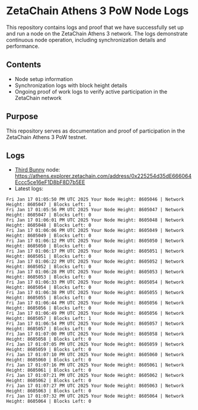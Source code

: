 # ZetaChain Athens 3 PoW Node Logs
This repository contains logs and proof that we have successfully set up and run a node on the ZetaChain Athens 3 network. The logs demonstrate continuous node operation, including synchronization details and performance.

## Contents
- Node setup information
- Synchronization logs with block height details
- Ongoing proof of work logs to verify active participation in the ZetaChain network

## Purpose
This repository serves as documentation and proof of participation in the ZetaChain Athens 3 PoW testnet.

## Logs

- [Third Bunny](https://thirdbunny.xyz/) node: https://athens.explorer.zetachain.com/address/0x225254d35dE666064Eccc5ce16eF1D8bF8D7b5EE
- Latest logs:
```
Fri Jan 17 01:05:50 PM UTC 2025 Your Node Height: 8605046 | Network Height: 8605047 | Blocks Left: 1
Fri Jan 17 01:05:56 PM UTC 2025 Your Node Height: 8605047 | Network Height: 8605047 | Blocks Left: 0
Fri Jan 17 01:06:01 PM UTC 2025 Your Node Height: 8605048 | Network Height: 8605048 | Blocks Left: 0
Fri Jan 17 01:06:06 PM UTC 2025 Your Node Height: 8605049 | Network Height: 8605049 | Blocks Left: 0
Fri Jan 17 01:06:12 PM UTC 2025 Your Node Height: 8605050 | Network Height: 8605050 | Blocks Left: 0
Fri Jan 17 01:06:17 PM UTC 2025 Your Node Height: 8605051 | Network Height: 8605051 | Blocks Left: 0
Fri Jan 17 01:06:22 PM UTC 2025 Your Node Height: 8605052 | Network Height: 8605052 | Blocks Left: 0
Fri Jan 17 01:06:28 PM UTC 2025 Your Node Height: 8605053 | Network Height: 8605053 | Blocks Left: 0
Fri Jan 17 01:06:33 PM UTC 2025 Your Node Height: 8605054 | Network Height: 8605054 | Blocks Left: 0
Fri Jan 17 01:06:38 PM UTC 2025 Your Node Height: 8605055 | Network Height: 8605055 | Blocks Left: 0
Fri Jan 17 01:06:44 PM UTC 2025 Your Node Height: 8605056 | Network Height: 8605056 | Blocks Left: 0
Fri Jan 17 01:06:49 PM UTC 2025 Your Node Height: 8605056 | Network Height: 8605057 | Blocks Left: 1
Fri Jan 17 01:06:54 PM UTC 2025 Your Node Height: 8605057 | Network Height: 8605057 | Blocks Left: 0
Fri Jan 17 01:07:00 PM UTC 2025 Your Node Height: 8605058 | Network Height: 8605058 | Blocks Left: 0
Fri Jan 17 01:07:05 PM UTC 2025 Your Node Height: 8605059 | Network Height: 8605059 | Blocks Left: 0
Fri Jan 17 01:07:10 PM UTC 2025 Your Node Height: 8605060 | Network Height: 8605060 | Blocks Left: 0
Fri Jan 17 01:07:16 PM UTC 2025 Your Node Height: 8605061 | Network Height: 8605061 | Blocks Left: 0
Fri Jan 17 01:07:21 PM UTC 2025 Your Node Height: 8605062 | Network Height: 8605062 | Blocks Left: 0
Fri Jan 17 01:07:27 PM UTC 2025 Your Node Height: 8605063 | Network Height: 8605063 | Blocks Left: 0
Fri Jan 17 01:07:32 PM UTC 2025 Your Node Height: 8605064 | Network Height: 8605064 | Blocks Left: 0
```

